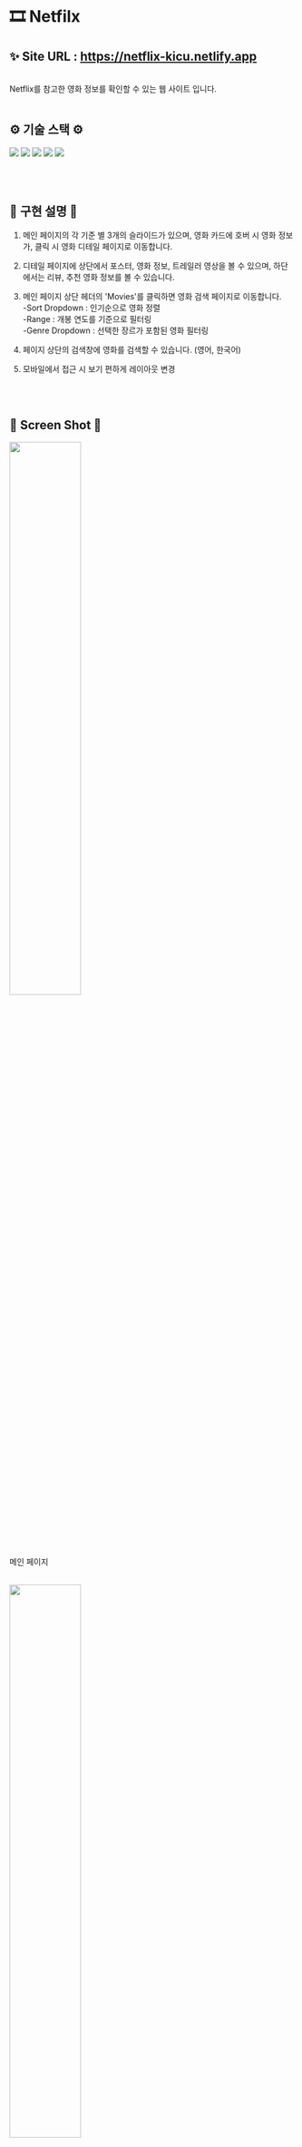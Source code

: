 # 🎞 Netfilx

## ✨ Site URL : https://netflix-kicu.netlify.app

<br/>
Netflix를 참고한 영화 정보를 확인할 수 있는 웹 사이트 입니다.

<br/>
<br/>

## ⚙ 기술 스택 ⚙

<p>
<img src="https://img.shields.io/badge/javascript-F7DF1E?style=flat-square&logo=javascript&logoColor=black">
<img src="https://img.shields.io/badge/html5-E34F26?style=flat-square&logo=html5&logoColor=white">
<img src="https://img.shields.io/badge/css-1572B6?style=flat-square&logo=css3&logoColor=white">
<img src="https://img.shields.io/badge/react-61DAFB?style=flat-square&logo=react&logoColor=white">
<img src="https://img.shields.io/badge/sass-CC6699?style=flat-square&logo=sass&logoColor=white">
</p>

<br/>
<br/>

## 📃 구현 설명 📃

1. 메인 페이지의 각 기준 별 3개의 슬라이드가 있으며, 영화 카드에 호버 시 영화 정보가, 클릭 시 영화 디테일 페이지로 이동합니다.

2. 디테일 페이지에 상단에서 포스터, 영화 정보, 트레일러 영상을 볼 수 있으며, 하단에서는 리뷰, 추천 영화 정보를 볼 수 있습니다.

3. 메인 페이지 상단 헤더의 'Movies'를 클릭하면 영화 검색 페이지로 이동합니다. <br/>
   -Sort Dropdown : 인기순으로 영화 정렬 <br/>
   -Range : 개봉 연도를 기준으로 필터링 <br/>
   -Genre Dropdown : 선택한 장르가 포함된 영화 필터링

4. 페이지 상단의 검색창에 영화를 검색할 수 있습니다. (영어, 한국어)

5. 모바일에서 접근 시 보기 편하게 레이아웃 변경

<br/>
<br/>

## 📸 Screen Shot 📸

<img width="50%" src="https://user-images.githubusercontent.com/121851869/219293901-0cc81581-8fd2-4d4c-b8cc-fcf9cf9003e9.PNG" />

메인 페이지

<br/>

<img width="50%" src="https://user-images.githubusercontent.com/121851869/219293928-6f586bfb-ab05-4686-abab-0acf6b65ce5a.PNG" />

메인 페이지 슬라이더

<br/>

<img width="50%" src="https://user-images.githubusercontent.com/121851869/219293837-b7b1d7cf-3d11-4a90-886d-449be16cbffb.PNG" />

영화 디테일 페이지

<br/>

<img width="50%" src="https://user-images.githubusercontent.com/121851869/219293844-5e3fafd6-e1a0-40ad-860a-be78863410ff.PNG" />

트레일러 영상

<br/>

<img width="50%" src="https://user-images.githubusercontent.com/121851869/219293855-2ea576f7-88a7-4fd0-ac18-fd0a957f4848.PNG" />

영화 리뷰

<br/>

<img width="50%" src="https://user-images.githubusercontent.com/121851869/219293858-bb5dd7b8-78b3-4a29-be29-db202da0a3a9.PNG" />

추천 영화

<br/>

<img width="50%" src="https://user-images.githubusercontent.com/121851869/219293881-36656062-5def-4291-a146-40e73b6bc47d.PNG" />

영화 검색 페이지

<br/>
<br/>

### 보완해야 할 점

디테일 페이지에서 새로고침 시 기본 값으로 뜨는 영화 리스트가 사라짐.
